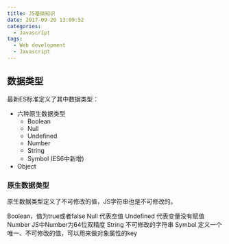 ```yaml
---
title: JS基础知识
date: 2017-09-20 13:09:52
categories:
  - Javascript
tags:
  - Web development
  - Javascript
---
```


## 数据类型

最新ES标准定义了其中数据类型：

- 六种原生数据类型
  - Boolean
  - Null
  - Undefined
  - Number
  - String
  - Symbol (ES6中新增)
- Object

<!--more-->

### 原生数据类型

原生数据类型定义了不可修改的值，JS字符串也是不可修改的。

Boolean，值为true或者false
Null 代表空值
Undefined 代表变量没有赋值
Number JS中Number为64位双精度
String 不可修改的字符串
Symbol 定义一个唯一、不可修改的值，可以用来做对象属性的key